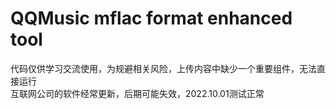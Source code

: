 # QQMusic mflac format enhanced tool  
代码仅供学习交流使用，为规避相关风险，上传内容中缺少一个重要组件，无法直接运行  
互联网公司的软件经常更新，后期可能失效，2022.10.01测试正常  
